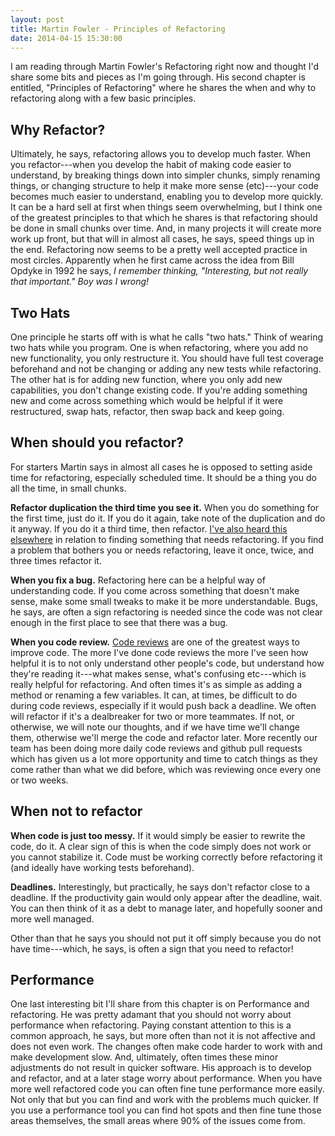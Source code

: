 ```yaml
---
layout: post
title: Martin Fowler - Principles of Refactoring
date: 2014-04-15 15:30:00
---
```


I am reading through Martin Fowler's Refactoring right now and thought I'd share some bits and pieces as I'm going through. His second chapter is entitled, "Principles of Refactoring" where he shares the when and why to refactoring along with a few basic principles.

Why Refactor?
-------------

Ultimately, he says, refactoring allows you to develop much faster. When you refactor---when you develop the habit of making code easier to understand, by breaking things down into simpler chunks, simply renaming things, or changing structure to help it make more sense (etc)---your code becomes much easier to understand, enabling you to develop more quickly. It can be a hard sell at first when things seem overwhelming, but I think one of the greatest principles to that which he shares is that refactoring should be done in small chunks over time. And, in many projects it will create more work up front, but that will in almost all cases, he says, speed things up in the end. Refactoring now seems to be a pretty well accepted practice in most circles. Apparently when he first came across the idea from Bill Opdyke in 1992 he says, *I remember thinking, "Interesting, but not really that important." Boy was I wrong!* 

Two Hats
--------

One principle he starts off with is what he calls "two hats." Think of wearing two hats while you program. One is when refactoring, where you add no new functionality, you only restructure it. You should have full test coverage beforehand and not be changing or adding any new tests while refactoring. The other hat is for adding new function, where you only add new capabilities, you don't change existing code. If you're adding something new and come across something which would be helpful if it were restructured, swap hats, refactor, then swap back and keep going.

When should you refactor?
-------------------------

For starters Martin says in almost all cases he is opposed to setting aside time for refactoring, especially scheduled time. It should be a thing you do all the time, in small chunks.

**Refactor duplication the third time you see it.**  When you do something for the first time, just do it. If you do it again, take note of the duplication and do it anyway. If you do it a third time, then refactor. [I've also heard this elsewhere](http://blog.codeclimate.com/blog/2014/01/09/when-is-it-time-to-refactor/) in relation to finding something that needs refactoring. If you find a problem that bothers you or needs refactoring, leave it once, twice, and three times refactor it.

**When you fix a bug.** Refactoring here can be a helpful way of understanding code. If you come across something that doesn't make sense, make some small tweaks to make it be more understandable. Bugs, he says, are often a sign refactoring is needed since the code was not clear enough in the first place to see that there was a bug.

**When you code review.** [Code reviews](http://blog.codinghorror.com/code-reviews-just-do-it) are one of the greatest ways to improve code. The more I've done code reviews the more I've seen how helpful it is to not only understand other people's code, but understand how they're reading it---what makes sense, what's confusing etc---which is really helpful for refactoring. And often times it's as simple as adding a method or renaming a few variables. It can, at times, be difficult to do during code reviews, especially if it would push back a deadline. We often will refactor if it's a dealbreaker for two or more teammates. If not, or otherwise, we will note our thoughts, and if we have time we'll change them, otherwise we'll merge the code and refactor later. More recently our team has been doing more daily code reviews and github pull requests which has given us a lot more opportunity and time to catch things as they come rather than what we did before, which was reviewing once every one or two weeks.

When not to refactor
--------------------

**When code is just too messy.** If it would simply be easier to rewrite the code, do it. A clear sign of this is when the code simply does not work or you cannot stabilize it. Code must be working correctly before refactoring it (and ideally have working tests beforehand).

**Deadlines.** Interestingly, but practically, he says don't refactor close to a deadline. If the productivity gain would only appear after the deadline, wait. You can then think of it as a debt to manage later, and hopefully sooner and more well managed.

Other than that he says you should not put it off simply because you do not have time---which, he says, is often a sign that you need to refactor!

Performance
-----------

One last interesting bit I'll share from this chapter is on Performance and refactoring. He was pretty adamant that you should not worry about performance when refactoring. Paying constant attention to this is a common approach, he says, but more often than not it is not affective and does not even work. The changes often make code harder to work with and make development slow. And, ultimately, often times these minor adjustments do not result in quicker software. His approach is to develop and refactor, and at a later stage worry about performance. When you have more well refactored code you can often fine tune performance more easily. Not only that but you can find and work with the problems much quicker. If you use a performance tool you can find hot spots and then fine tune those areas themselves, the small areas where 90% of the issues come from.
